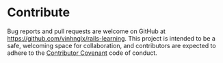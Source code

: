 Contribute
==========

Bug reports and pull requests are welcome on GitHub at https://github.com/vinhnglx/rails-learning.
This project is intended to be a safe, welcoming space for collaboration, and contributors are expected to adhere to the [Contributor Covenant](http://contributor-covenant.org/) code of conduct.

